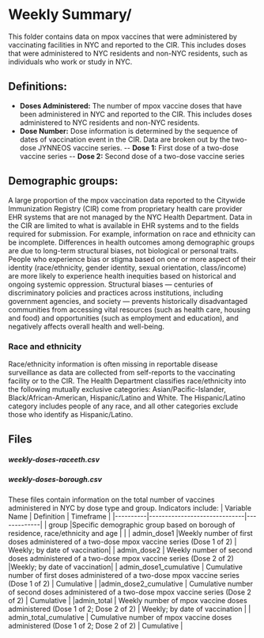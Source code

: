 # Weekly Summary/ 
This folder contains data on mpox vaccines that were administered by vaccinating facilities in NYC and reported to the CIR. This includes doses that were administered to NYC residents and non-NYC residents, such as individuals who work or study in NYC.

## Definitions:
- **Doses Administered:** The number of mpox vaccine doses that have been administered in NYC and reported to the CIR. This includes doses administered to NYC residents and non-NYC residents.
- **Dose Number:** Dose information is determined by the sequence of dates of vaccination event in the CIR. Data are broken out by the two-dose JYNNEOS vaccine series.
-- **Dose 1:** First dose of a two-dose vaccine series
-- **Dose 2:** Second dose of a two-dose vaccine series

## Demographic groups: 
A large proportion of the mpox vaccination data reported to the Citywide Immunization Registry (CIR) come from proprietary health care provider EHR systems that are not managed by the NYC Health Department. Data in the CIR are limited to what is available in EHR systems and to the fields required for submission. For example, information on race and ethnicity can be incomplete. 
Differences in health outcomes among demographic groups are due to long-term structural biases, not biological or personal traits. People who experience bias or stigma based on one or more aspect of their identity (race/ethnicity, gender identity, sexual orientation, class/income) are more likely to experience health inequities based on historical and ongoing systemic oppression. Structural biases — centuries of discriminatory policies and practices across institutions, including government agencies, and society — prevents historically disadvantaged communities from accessing vital resources (such as health care, housing and food) and opportunities (such as employment and education), and negatively affects overall health and well-being.
### Race and ethnicity
Race/ethnicity information is often missing in reportable disease surveillance as data are collected from self-reports to the vaccinating facility or to the CIR. 
The Health Department classifies race/ethnicity into the following mutually exclusive categories: Asian/Pacific-Islander, Black/African-American, Hispanic/Latino and White. The Hispanic/Latino category includes people of any race, and all other categories exclude those who identify as Hispanic/Latino.

## Files 
##### weekly-doses-raceeth.csv
##### weekly-doses-borough.csv 

These files contain information on the total number of vaccines administered in NYC by dose type and group. 
Indicators include: 
| Variable Name |	Definition	| Timeframe |
|----------|------------------------------|-------------|
| group	|Specific demographic group based on borough of residence, race/ethnicity and age | |
| admin_dose1	|Weekly number of first doses administered of a two-dose mpox vaccine series (Dose 1 of 2)	| Weekly; by date of vaccination|
| admin_dose2	| Weekly number of second doses administered of a two-dose mpox vaccine series (Dose 2 of 2)	|Weekly; by date of vaccination|
| admin_dose1_cumulative	| Cumulative number of first doses administered of a two-dose mpox vaccine series (Dose 1 of 2)	| Cumulative | 
|admin_dose2_cumulative |	Cumulative number of second doses administered of a two-dose mpox vaccine series (Dose 2 of 2)	| Cumulative |
|admin_total	| Weekly number of mpox vaccine doses administered (Dose 1 of 2; Dose 2 of 2)	| Weekly; by date of vaccination |
| admin_total_cumulative	| Cumulative number of mpox vaccine doses administered (Dose 1 of 2; Dose 2 of 2)	| Cumulative | 
